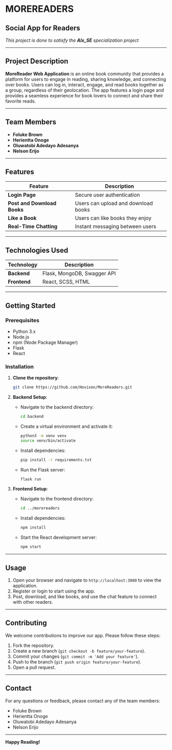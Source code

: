 # **MOREREADERS**
## Social App for Readers
*This project is done to satisfy the **Alx_SE** specialization project*

---

## **Project Description**
**MoreReader Web Application** is an online book community that provides a platform for users to engage in reading, sharing knowledge, and connecting over books. Users can log in, interact, engage, and read books together as a group, regardless of their geolocation. The app features a login page and provides a seamless experience for book lovers to connect and share their favorite reads.

---

## **Team Members**
- **Foluke Brown**
- **Herientta Onoge**
- **Oluwatobi Adedayo Adesanya**
- **Nelson Erijo**

---

## **Features**
| **Feature**             | **Description**                                |
|-------------------------|------------------------------------------------|
| **Login Page**          | Secure user authentication                     |
| **Post and Download Books** | Users can upload and download books       |
| **Like a Book**         | Users can like books they enjoy                |
| **Real-Time Chatting**  | Instant messaging between users                |

---

## **Technologies Used**
| **Technology** | **Description**              |
|----------------|------------------------------|
| **Backend**    | Flask, MongoDB, Swagger API  |
| **Frontend**   | React, SCSS, HTML            |

---

## **Getting Started**

### **Prerequisites**
- Python 3.x
- Node.js
- npm (Node Package Manager)
- Flask
- React

### **Installation**

1. **Clone the repository**:
   ```sh
   git clone https://github.com/Hovixen/MoreReaders.git
   
2. **Backend Setup**:
   - Navigate to the backend directory:
     ```sh
     cd backend
     ```
   - Create a virtual environment and activate it:
     ```sh
     python3 -m venv venv
     source venv/bin/activate
     ```
   - Install dependencies:
     ```sh
     pip install -r requirements.txt
     ```
   - Run the Flask server:
     ```sh
     flask run
     ```

3. **Frontend Setup**:
   - Navigate to the frontend directory:
     ```sh
     cd ../morereaders
     ```
   - Install dependencies:
     ```sh
     npm install
     ```
   - Start the React development server:
     ```sh
     npm start
     ```

---

## **Usage**
1. Open your browser and navigate to `http://localhost:3000` to view the application.
2. Register or login to start using the app.
3. Post, download, and like books, and use the chat feature to connect with other readers.

---

## **Contributing**
We welcome contributions to improve our app. Please follow these steps:
1. Fork the repository.
2. Create a new branch (`git checkout -b feature/your-feature`).
3. Commit your changes (`git commit -m 'Add your feature'`).
4. Push to the branch (`git push origin feature/your-feature`).
5. Open a pull request.

---

## **Contact**
For any questions or feedback, please contact any of the team members:
- Foluke Brown
- Herientta Onoge
- Oluwatobi Adedayo Adesanya
- Nelson Erijo

---

**Happy Reading!**
```